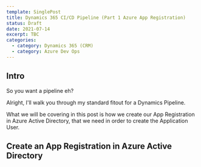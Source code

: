 ```yaml
---
template: SinglePost
title: Dynamics 365 CI/CD Pipeline (Part 1 Azure App Registration)
status: Draft
date: 2021-07-14
excerpt: TBC
categories:
  - category: Dynamics 365 (CRM)
  - category: Azure Dev Ops
---
```

## Intro

So you want a pipeline eh? 

Alright, I'll walk you through my standard fitout for a Dynamics Pipeline. 

What we will be covering in this post is how we create our App Registration in Azure Active Directory, that we need in order to create the Application User.



## Create an App Registration in Azure Active Directory